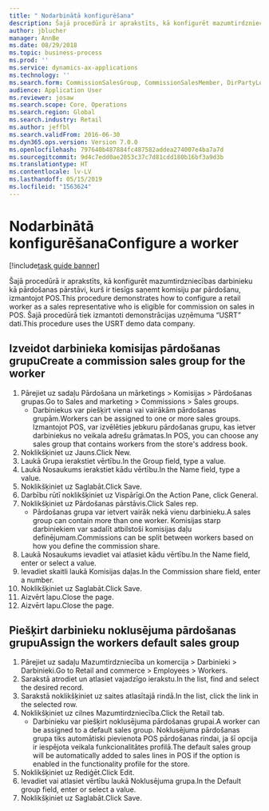 ```yaml
---
title: " Nodarbinātā konfigurēšana"
description: Šajā procedūrā ir aprakstīts, kā konfigurēt mazumtirdzniecības darbinieku kā pārdošanas pārstāvi, kurš ir tiesīgs saņemt komisiju par pārdošanu, izmantojot POS.
author: jblucher
manager: AnnBe
ms.date: 08/29/2018
ms.topic: business-process
ms.prod: ''
ms.service: dynamics-ax-applications
ms.technology: ''
ms.search.form: CommissionSalesGroup, CommissionSalesMember, DirPartyLookup, HcmWorker
audience: Application User
ms.reviewer: josaw
ms.search.scope: Core, Operations
ms.search.region: Global
ms.search.industry: Retail
ms.author: jeffbl
ms.search.validFrom: 2016-06-30
ms.dyn365.ops.version: Version 7.0.0
ms.openlocfilehash: 797640b487884fc487582addea274007e4ba7a7d
ms.sourcegitcommit: 9d4c7edd0ae2053c37c7d81cdd180b16bf3a9d3b
ms.translationtype: HT
ms.contentlocale: lv-LV
ms.lasthandoff: 05/15/2019
ms.locfileid: "1563624"
---
```

# <a name="configure-a-worker"></a><span data-ttu-id="3f338-103"> Nodarbinātā konfigurēšana</span><span class="sxs-lookup"><span data-stu-id="3f338-103">Configure a worker</span></span>

[!include[task guide banner](../includes/task-guide-banner.md)]

<span data-ttu-id="3f338-104">Šajā procedūrā ir aprakstīts, kā konfigurēt mazumtirdzniecības darbinieku kā pārdošanas pārstāvi, kurš ir tiesīgs saņemt komisiju par pārdošanu, izmantojot POS.</span><span class="sxs-lookup"><span data-stu-id="3f338-104">This procedure demonstrates how to configure a retail worker as a sales representative who is eligible for commission on sales in POS.</span></span> <span data-ttu-id="3f338-105">Šajā procedūrā tiek izmantoti demonstrācijas uzņēmuma “USRT” dati.</span><span class="sxs-lookup"><span data-stu-id="3f338-105">This procedure uses the USRT demo data company.</span></span>


## <a name="create-a-commission-sales-group-for-the-worker"></a><span data-ttu-id="3f338-106">Izveidot darbinieka komisijas pārdošanas grupu</span><span class="sxs-lookup"><span data-stu-id="3f338-106">Create a commission sales group for the worker</span></span>
1. <span data-ttu-id="3f338-107">Pārejiet uz sadaļu Pārdošana un mārketings > Komisijas > Pārdošanas grupas.</span><span class="sxs-lookup"><span data-stu-id="3f338-107">Go to Sales and marketing > Commissions > Sales groups.</span></span>
    * <span data-ttu-id="3f338-108">Darbiniekus var piešķirt vienai vai vairākām pārdošanas grupām.</span><span class="sxs-lookup"><span data-stu-id="3f338-108">Workers can be assigned to one or more sales groups.</span></span> <span data-ttu-id="3f338-109">Izmantojot POS, var izvēlēties jebkuru pārdošanas grupu, kas ietver darbiniekus no veikala adrešu grāmatas.</span><span class="sxs-lookup"><span data-stu-id="3f338-109">In POS, you can choose any sales group that contains workers from the store's address book.</span></span>  
2. <span data-ttu-id="3f338-110">Noklikšķiniet uz Jauns.</span><span class="sxs-lookup"><span data-stu-id="3f338-110">Click New.</span></span>
3. <span data-ttu-id="3f338-111">Laukā Grupa ierakstiet vērtību.</span><span class="sxs-lookup"><span data-stu-id="3f338-111">In the Group field, type a value.</span></span>
4. <span data-ttu-id="3f338-112">Laukā Nosaukums ierakstiet kādu vērtību.</span><span class="sxs-lookup"><span data-stu-id="3f338-112">In the Name field, type a value.</span></span>
5. <span data-ttu-id="3f338-113">Noklikšķiniet uz Saglabāt.</span><span class="sxs-lookup"><span data-stu-id="3f338-113">Click Save.</span></span>
6. <span data-ttu-id="3f338-114">Darbību rūtī noklikšķiniet uz Vispārīgi.</span><span class="sxs-lookup"><span data-stu-id="3f338-114">On the Action Pane, click General.</span></span>
7. <span data-ttu-id="3f338-115">Noklikšķiniet uz Pārdošanas pārstāvis.</span><span class="sxs-lookup"><span data-stu-id="3f338-115">Click Sales rep.</span></span>
    * <span data-ttu-id="3f338-116">Pārdošanas grupa var ietvert vairāk nekā vienu darbinieku.</span><span class="sxs-lookup"><span data-stu-id="3f338-116">A sales group can contain more than one worker.</span></span> <span data-ttu-id="3f338-117">Komisijas starp darbiniekiem var sadalīt atbilstoši komisijas daļu definējumam.</span><span class="sxs-lookup"><span data-stu-id="3f338-117">Commissions can be split between workers based on how you define the commission share.</span></span>  
8. <span data-ttu-id="3f338-118">Laukā Nosaukums ievadiet vai atlasiet kādu vērtību.</span><span class="sxs-lookup"><span data-stu-id="3f338-118">In the Name field, enter or select a value.</span></span>
9. <span data-ttu-id="3f338-119">Ievadiet skaitli laukā Komisijas daļas.</span><span class="sxs-lookup"><span data-stu-id="3f338-119">In the Commission share field, enter a number.</span></span>
10. <span data-ttu-id="3f338-120">Noklikšķiniet uz Saglabāt.</span><span class="sxs-lookup"><span data-stu-id="3f338-120">Click Save.</span></span>
11. <span data-ttu-id="3f338-121">Aizvērt lapu.</span><span class="sxs-lookup"><span data-stu-id="3f338-121">Close the page.</span></span>
12. <span data-ttu-id="3f338-122">Aizvērt lapu.</span><span class="sxs-lookup"><span data-stu-id="3f338-122">Close the page.</span></span>

## <a name="assign-the-workers-default-sales-group"></a><span data-ttu-id="3f338-123">Piešķirt darbinieku noklusējuma pārdošanas grupu</span><span class="sxs-lookup"><span data-stu-id="3f338-123">Assign the workers default sales group</span></span>
1. <span data-ttu-id="3f338-124">Pārejiet uz sadaļu Mazumtirdzniecība un komercija > Darbinieki > Darbinieki.</span><span class="sxs-lookup"><span data-stu-id="3f338-124">Go to Retail and commerce > Employees > Workers.</span></span>
2. <span data-ttu-id="3f338-125">Sarakstā atrodiet un atlasiet vajadzīgo ierakstu.</span><span class="sxs-lookup"><span data-stu-id="3f338-125">In the list, find and select the desired record.</span></span>
3. <span data-ttu-id="3f338-126">Sarakstā noklikšķiniet uz saites atlasītajā rindā.</span><span class="sxs-lookup"><span data-stu-id="3f338-126">In the list, click the link in the selected row.</span></span>
4. <span data-ttu-id="3f338-127">Noklikšķiniet uz cilnes Mazumtirdzniecība.</span><span class="sxs-lookup"><span data-stu-id="3f338-127">Click the Retail tab.</span></span>
    * <span data-ttu-id="3f338-128">Darbinieku var piešķirt noklusējuma pārdošanas grupai.</span><span class="sxs-lookup"><span data-stu-id="3f338-128">A worker can be assigned to a default sales group.</span></span> <span data-ttu-id="3f338-129">Noklusējuma pārdošanas grupa tiks automātiski pievienota POS pārdošanas rindai, ja šī opcija ir iespējota veikala funkcionalitātes profilā.</span><span class="sxs-lookup"><span data-stu-id="3f338-129">The default sales group will be automatically added to sales lines in POS if the option is enabled in the functionality profile for the store.</span></span>  
5. <span data-ttu-id="3f338-130">Noklikšķiniet uz Rediģēt.</span><span class="sxs-lookup"><span data-stu-id="3f338-130">Click Edit.</span></span>
6. <span data-ttu-id="3f338-131">Ievadiet vai atlasiet vērtību laukā Noklusējuma grupa.</span><span class="sxs-lookup"><span data-stu-id="3f338-131">In the Default group field, enter or select a value.</span></span>
7. <span data-ttu-id="3f338-132">Noklikšķiniet uz Saglabāt.</span><span class="sxs-lookup"><span data-stu-id="3f338-132">Click Save.</span></span>

